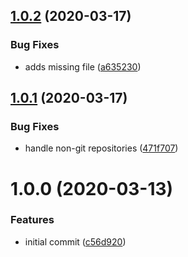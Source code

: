 ## [1.0.2](https://github.com/newhighsco/editor-config/compare/v1.0.1...v1.0.2) (2020-03-17)


### Bug Fixes

* adds missing file ([a635230](https://github.com/newhighsco/editor-config/commit/a635230f77e1486a21f47b4d0c4d050551de8381))

## [1.0.1](https://github.com/newhighsco/editor-config/compare/v1.0.0...v1.0.1) (2020-03-17)


### Bug Fixes

* handle non-git repositories ([471f707](https://github.com/newhighsco/editor-config/commit/471f7072784eae4399faea90ac5fd33022f4b274))

# 1.0.0 (2020-03-13)


### Features

* initial commit ([c56d920](https://github.com/newhighsco/editor-config/commit/c56d9203ea7c371259003a0c7675a30bfcb708b4))
